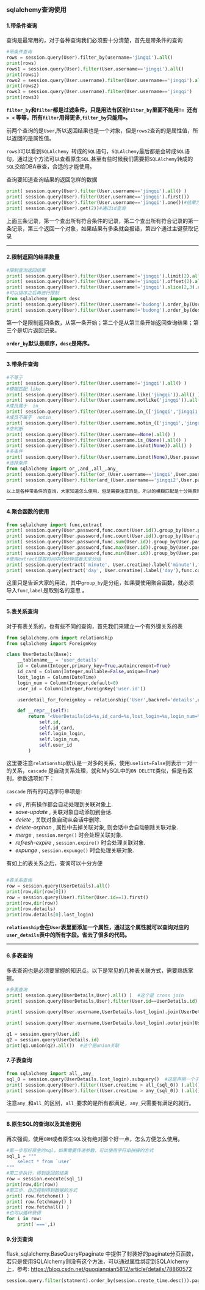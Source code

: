 ### sqlalchemy查询使用
#### 1.带条件查询

查询是最常用的，对于各种查询我们必须要十分清楚，首先是带条件的查询

```python
#带条件查询
rows = session.query(User).filter_by(username='jingqi').all()
print(rows)
rows1 = session.query(User).filter(User.username=='jingqi').all()
print(rows1)
rows2 = session.query(User.username).filter(User.username=='jingqi').all()
print(rows2)
rows3 = session.query(User.username).filter(User.username=='jingqi')
print(rows3)
```
**`filter_by`和`filter`都是过滤条件，只是用法有区别`filter_by`里面不能用`!= `还有`> <` 等等，所有`filter`用得更多,`filter_by`只能用`=`。**

前两个查询的是`User`,所以返回结果也是一个对象，但是`rows2`查询的是属性值，所以返回的是属性值。

`rows3`可以看到`SQLAlchemy `转成的`SQL`语句，`SQLAlchemy`最后都是会转成`SQL`语句，通过这个方法可以查看原生`SQL`,甚至有些时候我们需要把`SQLAlchemy`转成的`SQL`交给DBA审查，合适的才能使用。

查询要知道查询结果的返回怎样的数据
```python
print( session.query(User).filter(User.username=='jingqi').all() )
print( session.query(User).filter(User.username=='jingqi').first())
print( session.query(User).filter(User.username=='jingqi').one())#结果为一个时正常，多了就报错
print( session.query(User).get(2))#通过id查询
```
上面三条记录，第一个查出所有符合条件的记录，第二个查出所有符合记录的第一条记录，第三个返回一个对象，如果结果有多条就会报错，第四个通过主键获取记录

---
#### 2.限制返回的结果数量

```python
#限制查询返回结果
print( session.query(User).filter(User.username!='jingqi').limit(2).all())
print( session.query(User).filter(User.username!='jingqi').offset(2).all())
print( session.query(User).filter(User.username!='jingqi').slice(2,3).all())
#可以排序之后再进行限制
from sqlalchemy import desc
print( session.query(User).filter(User.username!='budong').order_by(User.username).all())
print( session.query(User).filter(User.username!='budong').order_by(desc(User.username)).slice(1,3).all())

```
第一个是限制返回条数，从第一条开始；第二个是从第三条开始返回查询结果；第三个是切片返回记录。

**`order_by`默认是顺序，`desc`是降序。**

---

#### 3.带条件查询

```python
#不等于
print( session.query(User).filter(User.username!='jingqi').all() )
#模糊匹配 like
print( session.query(User).filter(User.username.like('jingqi')).all() )
print( session.query(User).filter(User.username.notlike('jingqi')).all() )
#成员属于  in_
print( session.query(User).filter(User.username.in_(['jingqi','jingqi1'])).all() )
#成员不属于  notin_
print( session.query(User).filter(User.username.notin_(['jingqi','jingqi2'])).all() )
#空判断
print( session.query(User).filter(User.username==None).all() )
print( session.query(User).filter(User.username.is_(None)).all() )
print( session.query(User).filter(User.username.isnot(None)).all() )
#多条件
print( session.query(User).filter(User.username.isnot(None),User.password=='qwe123').all() )
#选择条件
from sqlalchemy import or_,and_,all_,any_
print( session.query(User).filter(or_(User.username=='jingqi',User.password=='qwe123')).all() )
print( session.query(User).filter(and_(User.username=='jingqi2',User.password=='111')).all() )

以上是各种带条件的查询，大家知道怎么使用，但是需要注意的是，所以的模糊匹配是十分耗费时间的，能不用就尽量不要用。
```
---
#### 4.聚合函数的使用

``` python
from sqlalchemy import func,extract
print( session.query(User.password,func.count(User.id)).group_by(User.password).all() )
print( session.query(User.password,func.count(User.id)).group_by(User.password).having(func.count(User.id)>1).all() )
print( session.query(User.password,func.sum(User.id)).group_by(User.password).all() )
print( session.query(User.password,func.max(User.id)).group_by(User.password).all() )
print( session.query(User.password,func.min(User.id)).group_by(User.password).all() )
#使用extract提取时间中的分钟或者天来分组
print( session.query(extract('minute', User.creatime).label('minute'),func.count('*').label('count')).group_by('minute').all() )
print( session.query(extract('day', User.creatime).label('day'),func.count('*').label('count')).group_by('day').all() )
```
这里只是告诉大家的用法，其中`group_by`是分组，如果要使用聚合函数，就必须导入`func`,`label`是取别名的意思 。

---
#### 5.表关系查询

对于有表关系的，也有些不同的查询，首先我们来建立一个有外键关系的表

```python
from sqlalchemy.orm import relationship
from sqlalchemy import ForeignKey

class UserDetails(Base):
    __tablename__ = 'user_details'
    id = Column(Integer,primary_key=True,autoincrement=True)
    id_card = Column(Integer,nullable=False,unique=True)
    lost_login = Column(DateTime)
    login_num = Column(Integer,default=0)
    user_id = Column(Integer,ForeignKey('user.id'))

    userdetail_for_foreignkey = relationship('User',backref='details',uselist=False,cascade='all')

    def __repr__(self):
        return '<UserDetails(id=%s,id_card=%s,lost_login=%s,login_num=%s,user_id=%s)>'%(
            self.id,
            self.id_card,
            self.login_login,
            self.login_num,
            self.user_id
        )
```
这里要注意`relationship`默认是一对多的关系，使用`uselist=False`则表示一对一的关系，`cascade` 是自动关系处理，就和MySQL中的`ON DELETE`类似，但是有区别，参数选项如下：

`cascade` 所有的可选字符串项是:
- *all* , 所有操作都会自动处理到关联对象上.
- *save-update* , 关联对象自动添加到会话.
- *delete* , 关联对象自动从会话中删除.
- *delete-orphan* , 属性中去掉关联对象, 则会话中会自动删除关联对象.
- *merge* , `session.merge()` 时会处理关联对象.
- *refresh-expire* , `session.expire()` 时会处理关联对象.
- *expunge* , `session.expunge()` 时会处理关联对象.

有如上的表关系之后，查询可以十分方便

```python

#表关系查询
row = session.query(UserDetails).all()
print(row,dir(row[0]))
row = session.query(User).filter(User.id==1).first()
print(row,dir(row))
print(row.details)
print(row.details[0].lost_login)
```

**`relationship`会在`User`表里面添加一个属性，通过这个属性就可以查询对应的`user_details`表中的所有字段。省去了很多的代码。**

---
#### 6.多表查询

多表查询也是必须要掌握的知识点。以下是常见的几种表关联方式，需要熟练掌握。

```python
#多表查询
print( session.query(UserDetails,User).all() )  #这个是 cross join
print( session.query(UserDetails,User).filter(User.id==UserDetails.id).all() )  #这是也是cross join 但是加上了where条件

print( session.query(User.username,UserDetails.lost_login).join(UserDetails,UserDetails.id==User.id).all() )  #这个是inner join

print( session.query(User.username,UserDetails.lost_login).outerjoin(UserDetails,UserDetails.id==User.id).all() )  #这个才是左连接，sqlalchemy没有右连接

q1 = session.query(User.id)
q2 = session.query(UserDetails.id)
print(q1.union(q2).all())  #这个是union关联
```
#### 7.子表查询
```python
from sqlalchemy import all_,any_
sql_0 = session.query(UserDetails.lost_login).subquery()  #这是声明一个子表
print( session.query(User).filter((User.creatime > all_(sql_0)) ).all()  )
print( session.query(User).filter((User.creatime > any_(sql_0)) ).all()  )
```
注意`any_`和`all_`的区别，`all_`要求的是所有都满足，`any_`只需要有满足的就行。

---
#### 8.原生SQL的查询以及其他使用
再次强调，使用`ORM`或者原生`SQL`没有绝对那个好一点，怎么方便怎么使用。

```python
#第一步写好原生的sql，如果需要传递参数，可以使用字符串拼接的方式
sql_1 = """
    select * from `user`
"""
#第二步执行，得到返回的结果
row = session.execute(sql_1)
print(row,dir(row))
#第三步，自己控制得到数据的方式
print( row.fetchone() )
print( row.fetchmany() )
print( row.fetchall() )
#也可以循环获得
for i in row:
    print('===',i)
```

#### 9.分页查询

flask_sqlalchemy.BaseQuery#paginate 中提供了封装好的paginate分页函数，若只是使用SQLAlchemy则没有这个方法，可以通过属性绑定到SQLAlchemy上，参考: https://blog.csdn.net/guoqianqian5812/article/details/78860572

```python
session.query.filter(statment).order_by(session.create_time.desc()).paginate(int(page), int(per_page), False)

```